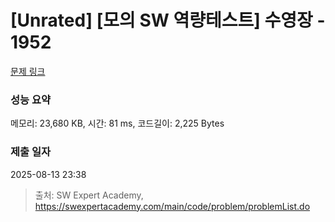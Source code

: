# [Unrated] [모의 SW 역량테스트] 수영장 - 1952 

[문제 링크](https://swexpertacademy.com/main/code/problem/problemDetail.do?contestProbId=AV5PpFQaAQMDFAUq) 

### 성능 요약

메모리: 23,680 KB, 시간: 81 ms, 코드길이: 2,225 Bytes

### 제출 일자

2025-08-13 23:38



> 출처: SW Expert Academy, https://swexpertacademy.com/main/code/problem/problemList.do